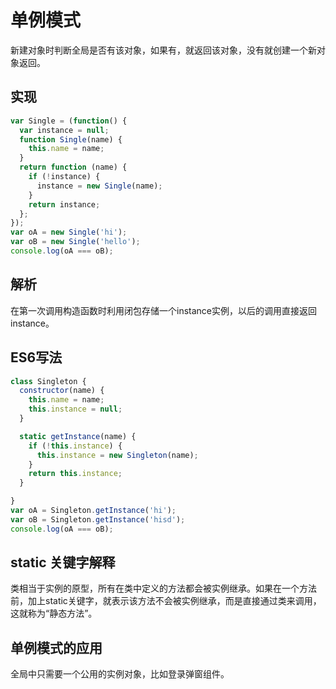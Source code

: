 # 单例模式

新建对象时判断全局是否有该对象，如果有，就返回该对象，没有就创建一个新对象返回。

## 实现

```js
var Single = (function() {
  var instance = null;
  function Single(name) {
    this.name = name;
  }
  return function (name) {
    if (!instance) {
      instance = new Single(name);
    }
    return instance;
  };
});
var oA = new Single('hi');
var oB = new Single('hello');
console.log(oA === oB);
```

## 解析

在第一次调用构造函数时利用闭包存储一个instance实例，以后的调用直接返回instance。

## ES6写法

```js
class Singleton {
  constructor(name) {
    this.name = name;
    this.instance = null;
  }

  static getInstance(name) {
    if (!this.instance) {
      this.instance = new Singleton(name);
    }
    return this.instance;
  }

}
var oA = Singleton.getInstance('hi');
var oB = Singleton.getInstance('hisd');
console.log(oA === oB);
```

## static 关键字解释

类相当于实例的原型，所有在类中定义的方法都会被实例继承。如果在一个方法前，加上static关键字，就表示该方法不会被实例继承，而是直接通过类来调用，这就称为“静态方法”。

## 单例模式的应用

全局中只需要一个公用的实例对象，比如登录弹窗组件。